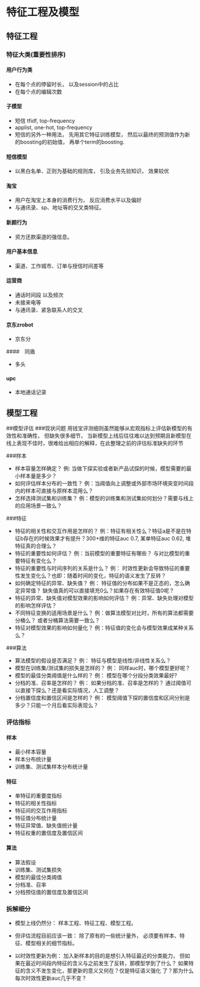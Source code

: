 # 特征工程及模型

## 特征工程
### 特征大类(重要性排序)
#### 用户行为类
- 在每个点的停留时长， 以及session中的占比
- 在每个点的编辑次数 

#### 子模型
- 短信 tfidf, top-frequency
- applist, one-hot, top-frequency
- 短信的另外一种用法，  先用其它特征训练模型， 然后以最终的预测值作为新的boosting的初始值， 再单个term的boosting.
#### 短信模型
- 以黑白名单、正则为基础的规则库， 引及业务先验知识， 效果较优

#### 淘宝
- 用户在淘宝上本身的消费行为， 反应消费水平以及偏好
- 与通讯录、sp、地址等的交叉类特征。

#### 新颜行为
- 资方还款渠道的强信息。

#### 用户基本信息
- 渠道、工作城市、订单与授信时间差等

#### 运营商
- 通话时间段 以及频次
- 未接来电等
- 与通讯录、紧急联系人的交叉

#### 京东zrobot
- 京东分

####　同盾
- 多头

#### upc
- 本地通话记录  


## 模型工程


##模型评估
###现状问题
用钱宝评测细则虽然能够从宏观指标上评估新模型的有效性和准确性， 但缺失很多细节， 当新模型上线后往往难以达到预期且新模型在线上表现不佳时，很难给出相应的解释，在此整理之前的评估标准缺失的环节

###样本
- 样本容量怎样确定？     例: 当做下探实验或者新产品试探的时候，模型需要的最小样本量是多少？
- 如何评估样本分布的一致性？   例：当阈值向上调整或外部市场环境突变时间段内的样本可直接与原样本混用么？
- 怎样选择测试集和训练集？       例：模型的训练集和测试集如何划分？需要与线上的应用场景一致么？
 

###特征
- 特征的相关性和交互作用是怎样的？   例：特征有相关性么？特征a是不是在特征b存在的时候效果才有提升？300+维的特征auc 0.7, 某单特征auc 0.62, 堆特征真的合理么？
- 特征的重要性如何评估？                     例：当前模型的重要特征有哪些？ 与对比模型的重要特征有变化么？
- 特征的重要性与时间序列的关系是什么？  例： 时效性更新会导致特征的重要性发生变化么？也即：随着时间的变化，特征的语义发生了反转？
- 如何确定特征的异常、缺失值？                 例： 特征值的分布如果不是正态的，怎么确定异常值？ 缺失值真的可以直接填充0么？如果存在有效特征值0呢？
- 特征的异常、缺失值对模型效果的影响如何评估？ 例：异常、缺失处理对模型的影响怎样评估？
- 不同特征变换的适用场景是什么？      例：做算法模型对比时，所有的算法都需要分桶么？ 或者分桶算法需要一致么？
- 特征对模型效果的影响如何量化？      例：特征值的变化会与模型效果成某种关系么？

###算法
- 算法模型的假设是否满足？             例： 特征与模型是线性/非线性关系么？
- 模型在训练集/测试集的损失是怎样的？ 例： 同样auc时，哪个模型更好呢？
- 模型的最佳分类阈值是什么样的？    例： 模型在哪个分段分类效果最好?
- 分档的准、召率是怎样的？        例： 如果分档的准、召率是怎样的？ 通过阈值可以直接下探么？还是看实际情况，人工调整？
- 分档置信度和置信区间是怎样的？ 例： 模型阈值下探的置信度和区间分别是多少？只能一个月后看实际表现么？

### 评估指标
#### 样本
- 最小样本容量
- 样本分布统计量
- 训练集、测试集样本分布统计量
#### 特征
- 单特征的重要度指标
- 特征的相关性指标
- 特征间的交互作用指标
- 特征值分布统计量
- 特征异常值、缺失值统计量
- 特征权重的置信度及置信区间
#### 算法
- 算法假设
- 训练集、测试集损失
- 模型的最佳分类阈值
- 分档准、召率
- 分档预估值的置信度及置信区间

### 拆解细分

- 模型上线仍然分： 样本工程、特征工程、模型工程。 
- 但评估流程目前应该一致： 除了原有的一些统计量外， 必须要有样本、特征、模型相关的细节指标。 

- 以时效性更新为例： 加入新样本的目的是想引入特征最近的分类能力， 但如果在最近时间段内特征的含义与之前发生了反转，那模型学到了什么？ 如果特征的含义不发生变化，那更新的意义又何在？仅是特征语义强化 了？那为什么每次时效性更新auc几乎不变？